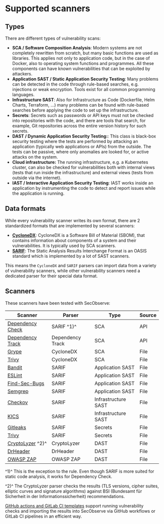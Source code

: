 # Supported scanners

## Types

There are different types of vulnerability scans:

* **SCA / Software Composition Analysis**: Modern systems are not completely rewritten from scratch, but many basic functions are used as libraries. This applies not only to application code, but in the case of Docker, also to operating system functions and programmes. All these components can have known vulnerabilities that can be exploited by attackers.
* **Application SAST / Static Application Security Testing**: Many problems can be detected in the code through rule-based searches, e.g. injections or weak encryption. Tools exist for all common programming languages.
* **Infrastructure SAST**: Also for Infrastructure as Code (Dockerfile, Helm Charts, Terraform, ...) many problems can be found with rule-based searches before applying the code to set up the infrastructure.
* **Secrets**: Secrets such as passwords or API keys must not be checked into repositories with the code, and there are tools that search, for example, Git repositories across the entire version history for such secrets.
* **DAST / Dynamic Application Security Testing:**: This class is black-box security testing where the tests are performed by attacking an application (typically web applications or APIs) from the outside. The tests can be passive, where only anomalies are looked for, or active attacks on the system. 
* **Cloud infrastructure:** The running infrastructure, e.g. a Kubernetes cluster, can also be checked for vulnerabilities both with internal views (tests that run inside the infrastructure) and external views (tests from outside via the internet).
* **IAST / Interactive Application Security Testing**: IAST works inside an application by instrumenting the code to detect and report issues while the application is running.

## Data formats

While every vulnerability scanner writes its own format, there are 2 standardized formats that are implemented by several scanners:

* **[CycloneDX](https://cyclonedx.org/)**: CycloneDX is a Software Bill of Material (SBOM), that contains information about components of a system and their vulnerabilities. It is typically used by SCA scanners.
* **[SARIF](https://www.oasis-open.org/committees/tc_home.php?wg_abbrev=sarif)**: The Static Analysis Results Interchange Format is an OASIS standard which is implemented by a lot of SAST scanners.

This means the `CycloneDX` and `SARIF` parsers can import data from a variety of vulnerability scanners, while other vulnerability scanners need a dedicated parser for their special data format.

## Scanners

These scanners have been tested with SecObserve:

| Scanner | Parser | Type | Source |
|--------|---------|------|--------|
| [Dependency Check](https://jeremylong.github.io/DependencyCheck) | SARIF ^1)^ | SCA | API |
| [Dependency Track](https://dependencytrack.org) | Dependency Track | SCA | API |
| [Grype](https://github.com/anchore/grype) | CycloneDX | SCA | File |
| [Trivy](https://aquasecurity.github.io/trivy) | CycloneDX | SCA | File |
| [Bandit](https://bandit.readthedocs.io/en/latest) | SARIF | Application SAST | File |
| [ESLint](https://github.com/nodesecurity/eslint-plugin-security) | SARIF | Application SAST | File |
| [Find-Sec-Bugs](https://find-sec-bugs.github.io) | SARIF | Application   SAST | File |
| [Semgrep](https://semgrep.dev/docs) | SARIF | Application SAST | File |
| [Checkov](https://www.checkov.io/1.Welcome/Quick%20Start.html) | SARIF | Infrastructure SAST | File |
| [KICS](https://docs.kics.io/latest) | SARIF | Infrastructure SAST | File |
| [Gitleaks](https://gitleaks.io) | SARIF | Secrets | File |
| [Trivy](https://aquasecurity.github.io/trivy) | SARIF | Secrets | File |
| [CryptoLyzer](https://gitlab.com/coroner/cryptolyzer) ^2)^ | CryptoLyzer | DAST | File |
| [DrHeader](https://github.com/Santandersecurityresearch/DrHeader) | DrHeader | DAST | File |
| [OWASP ZAP](https://www.zaproxy.org) | OWASP ZAP | DAST | File |

^1)^ This is the exception to the rule. Even though SARIF is more suited for static code analysis, it works for Dependency Check.

^2)^ The CryptoLyzer parser checks the results (TLS versions, cipher suites, elliptic curves and signature algorithms) against BSI (Bundesamt für Sicherheit in der Informationssicherheit) recommendations.

[GitHub actions and GitLab CI templates](../integrations/github_actions_and_templates.md) support running vulnerability checks and importing the results into SecObserve via GitHub workflows or GitLab CI pipelines in an efficient way.
